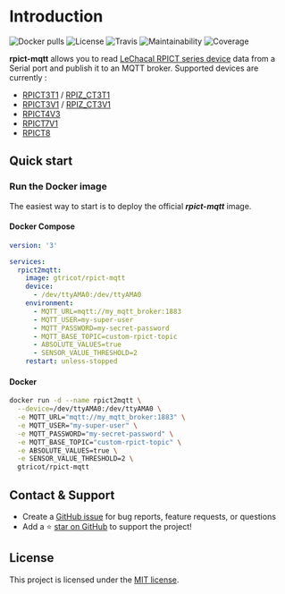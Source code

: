 # Introduction

![Docker pulls](https://img.shields.io/docker/pulls/gtricot/rpict-mqtt)
![License](https://img.shields.io/github/license/gtricot/rpict-mqtt)
![Travis](https://img.shields.io/travis/gtricot/rpict-mqtt/master)
![Maintainability](https://img.shields.io/codeclimate/maintainability/gtricot/rpict-mqtt)
![Coverage](https://img.shields.io/codeclimate/coverage/gtricot/rpict-mqtt)

**rpict-mqtt** allows you to read [LeChacal RPICT series device](http://lechacal.com/wiki/index.php?title=Raspberrypi_Current_and_Temperature_Sensor_Adaptor) data from a Serial port and publish it to an MQTT broker.
Supported devices are currently :

- [RPICT3T1](http://lechacal.com/wiki/index.php?title=RPICT3T1) / [RPIZ_CT3T1](http://lechacal.com/wiki/index.php?title=RPIZ_CT3T1)
- [RPICT3V1](http://lechacal.com/wiki/index.php?title=RPICT3V1) / [RPIZ_CT3V1](http://lechacal.com/wiki/index.php?title=RPIZ_CT3V1)
- [RPICT4V3](http://lechacal.com/wiki/index.php?title=RPICT4V3_Version_5)
- [RPICT7V1](http://lechacal.com/wiki/index.php?title=RPICT7V1_Version_5)
- [RPICT8](http://lechacal.com/wiki/index.php?title=RPICT8_Version_5)

## Quick start

### Run the Docker image

The easiest way to start is to deploy the official _**rpict-mqtt**_ image.

<!-- tabs:start -->

#### **Docker Compose**

```yaml
version: '3'

services:
  rpict2mqtt:
    image: gtricot/rpict-mqtt
    device:
      - /dev/ttyAMA0:/dev/ttyAMA0
    environment:
      - MQTT_URL=mqtt://my_mqtt_broker:1883
      - MQTT_USER=my-super-user
      - MQTT_PASSWORD=my-secret-password
      - MQTT_BASE_TOPIC=custom-rpict-topic
      - ABSOLUTE_VALUES=true
      - SENSOR_VALUE_THRESHOLD=2
    restart: unless-stopped
```

#### **Docker**

```bash
docker run -d --name rpict2mqtt \
  --device=/dev/ttyAMA0:/dev/ttyAMA0 \
  -e MQTT_URL="mqtt://my_mqtt_broker:1883" \
  -e MQTT_USER="my-super-user" \
  -e MQTT_PASSWORD="my-secret-password" \
  -e MQTT_BASE_TOPIC="custom-rpict-topic" \
  -e ABSOLUTE_VALUES=true \
  -e SENSOR_VALUE_THRESHOLD=2 \
  gtricot/rpict-mqtt
```
<!-- tabs:end -->

## Contact & Support

- Create a [GitHub issue](https://github.com/gtricot/rpict-mqtt/issues) for bug reports, feature requests, or questions
- Add a ⭐️ [star on GitHub](https://github.com/gtricot/rpict-mqtt) to support the project!

## License

This project is licensed under the [MIT license](https://github.com/gtricot/rpict-mqtt/blob/master/LICENSE).

<!-- GitHub Buttons -->
<script async defer src="https://buttons.github.io/buttons.js"></script>
